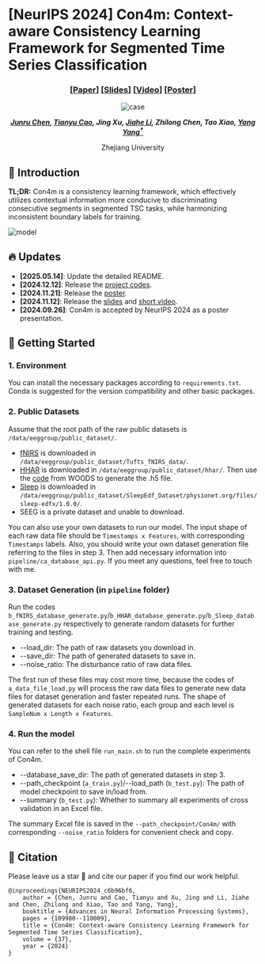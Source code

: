 # [NeurIPS 2024] Con4m: Context-aware Consistency Learning Framework for Segmented Time Series Classification

<div align="center">

### [<a href="https://openreview.net/pdf?id=jCPufQaHvb" target="_blank">Paper</a>] [<a href="https://neurips.cc/media/neurips-2024/Slides/93973.pdf" target="_blank">Slides</a>] [<a href="https://recorder-v3.slideslive.com/#/share?share=94277&s=6e9b8303-8878-4d38-95d7-74706c75117a" target="_blank">Video</a>] [<a href="https://neurips.cc/media/PosterPDFs/NeurIPS%202024/93973.png?t=1732180648.1711104" target="_blank">Poster</a>]

![case](https://github.com/user-attachments/assets/47fc6336-5735-490a-99e2-5902f985fa52)

_**[Junru Chen](https://mrnobodycali.github.io/), [Tianyu Cao](http://tiyacao.com/), Jing Xu, [Jiahe Li](https://erikaqvq.github.io/), Zhilong Chen, Tao Xiao, [Yang Yang<sup>†</sup>](http://yangy.org/)**_

Zhejiang University

</div>

## 📖 Introduction

**TL;DR:** Con4m is a consistency learning framework, which effectively utilizes contextual information more conducive 
to discriminating consecutive segments in segmented TSC tasks, while harmonizing inconsistent boundary labels for training.  <br>

![model](https://github.com/user-attachments/assets/2c44d1b7-8bd5-4dc4-8d9b-89b82a055e50)

## 🔥 Updates
- __[2025.05.14]__: Update the detailed README.
- __[2024.12.12]__: Release the [project codes](https://github.com/MrNobodyCali/Con4m).
- __[2024.11.21]__: Release the [poster](https://neurips.cc/media/PosterPDFs/NeurIPS%202024/93973.png?t=1732180648.1711104).
- __[2024.11.12]__: Release the [slides](https://neurips.cc/media/neurips-2024/Slides/93973.pdf) and [short video](https://recorder-v3.slideslive.com/#/share?share=94277&s=6e9b8303-8878-4d38-95d7-74706c75117a).
- __[2024.09.26]__: Con4m is accepted by NeurIPS 2024 as a poster presentation.

## 🏁 Getting Started

### 1. Environment
You can install the necessary packages according to `requirements.txt`. Conda is suggested for the version compatibility and
other basic packages.

### 2. Public Datasets
Assume that the root path of the raw public datasets is `/data/eeggroup/public_dataset/`.
- [fNIRS](https://tufts.app.box.com/s/1e0831syu1evlmk9zx2pukpl3i32md6r/folder/144901078723) is downloaded in `/data/eeggroup/public_dataset/Tufts_fNIRS_data/`.
- [HHAR](https://archive.ics.uci.edu/ml/datasets/Heterogeneity+Activity+Recognition) is downloaded in `/data/eeggroup/public_dataset/hhar/`. 
Then use the [code](https://github.com/jc-audet/WOODS/blob/main/woods/scripts/fetch_and_preprocess.py) from WOODS to generate the .h5 file.
- [Sleep](https://physionet.org/content/sleep-edfx/1.0.0/) is downloaded in `/data/eeggroup/public_dataset/SleepEdf_Dataset/physionet.org/files/sleep-edfx/1.0.0/`.
- SEEG is a private dataset and unable to download.

You can also use your own datasets to run our model. The input shape of each raw data file should be `Timestamps x Features`, 
with corresponding `Timestamps` labels.
Also, you should write your own dataset generation file referring to the files in step 3.
Then add necessary information into `pipeline/ca_database_api.py`.
If you meet any questions, feel free to touch with me.

### 3. Dataset Generation (in `pipeline` folder)
Run the codes `b_fNIRS_database_generate.py`/`b_HHAR_database_generate.py`/`b_Sleep_database_generate.py` respectively to
generate random datasets for further training and testing.
- --load_dir: The path of raw datasets you download in.
- --save_dir: The path of generated datasets to save in.
- --noise_ratio: The disturbance ratio of raw data files.

The first run of these files may cost more time, because the codes of `a_data_file_load.py` will process the raw data files
to generate new data files for dataset generation and faster repeated runs.
The shape of generated datasets for each noise ratio, each group and each level is `SampleNum x Length x Features`.

### 4. Run the model
You can refer to the shell file `run_main.sh` to run the complete experiments of Con4m.
- --database_save_dir: The path of generated datasets in step 3.
- --path_checkpoint (`a_train.py`)/--load_path (`b_test.py`): The path of model checkpoint to save in/load from.
- --summary (`b_test.py`): Whether to summary all experiments of cross validation in an Excel file.

The summary Excel file is saved in the `--path_checkpoint/Con4m/` with corresponding `--noise_ratio` folders for convenient check and copy.

## 🌟 Citation
Please leave us a star 🌟 and cite our paper if you find our work helpful.
```
@inproceedings{NEURIPS2024_c6b96bf6,
    author = {Chen, Junru and Cao, Tianyu and Xu, Jing and Li, Jiahe and Chen, Zhilong and Xiao, Tao and Yang, Yang},
    booktitle = {Advances in Neural Information Processing Systems},
    pages = {109980--110009},
    title = {Con4m: Context-aware Consistency Learning Framework for Segmented Time Series Classification},
    volume = {37},
    year = {2024}
}
```
